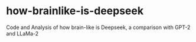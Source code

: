# how-brainlike-is-deepseek
Code and Analysis of how brain-like is Deepseek, a comparison with GPT-2 and LLaMa-2
